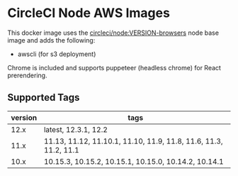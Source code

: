 # CircleCI Node AWS Images
This docker image uses the [circleci/node:VERSION-browsers](https://circleci.com/docs/2.0/circleci-images/#nodejs) node base image and adds the following:
* awscli (for s3 deployment)

Chrome is included and supports puppeteer (headless chrome) for React prerendering.

## Supported Tags
version | tags
------ | ------
12.x | latest, 12.3.1, 12.2
11.x | 11.13, 11.12, 11.10.1, 11.10, 11.9, 11.8, 11.6, 11.3, 11.2, 11.1
10.x | 10.15.3, 10.15.2, 10.15.1, 10.15.0, 10.14.2, 10.14.1
